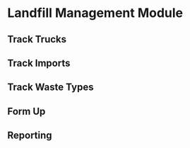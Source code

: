 # Landfill Management Module   

## Track Trucks  

## Track Imports  

## Track Waste Types  

## Form Up  

## Reporting  

